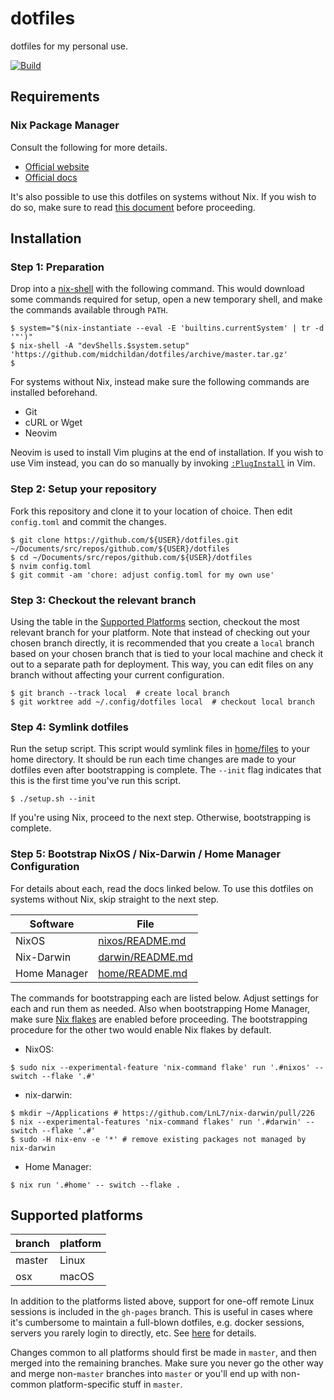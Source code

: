 # dotfiles

dotfiles for my personal use.

[![Build][build-badge]][build-url]

## Requirements

### Nix Package Manager

Consult the following for more details.

- [Official website](https://nixos.org)
- [Official docs](https://nixos.org/learn.html)

It's also possible to use this dotfiles on systems without Nix. If you wish to
do so, make sure to read [this document](home/README.md) before proceeding.

## Installation

### Step 1: Preparation

Drop into a [nix-shell][nix-shell] with the following command. This would
download some commands required for setup, open a new temporary shell, and make
the commands available through `PATH`.

```console
$ system="$(nix-instantiate --eval -E 'builtins.currentSystem' | tr -d '"')"
$ nix-shell -A "devShells.$system.setup" 'https://github.com/midchildan/dotfiles/archive/master.tar.gz'
$
```

For systems without Nix, instead make sure the following commands are installed
beforehand.

- Git
- cURL or Wget
- Neovim

Neovim is used to install Vim plugins at the end of installation. If you wish to
use Vim instead, you can do so manually by invoking [`:PlugInstall`][plug] in
Vim.

### Step 2: Setup your repository

Fork this repository and clone it to your location of choice. Then edit
`config.toml` and commit the changes.

```console
$ git clone https://github.com/${USER}/dotfiles.git ~/Documents/src/repos/github.com/${USER}/dotfiles
$ cd ~/Documents/src/repos/github.com/${USER}/dotfiles
$ nvim config.toml
$ git commit -am 'chore: adjust config.toml for my own use'
```

### Step 3: Checkout the relevant branch

Using the table in the [Supported Platforms](#supported-platforms) section,
checkout the most relevant branch for your platform. Note that instead of
checking out your chosen branch directly, it is recommended that you create a
`local` branch based on your chosen branch that is tied to your local machine
and check it out to a separate path for deployment. This way, you can edit files
on any branch without affecting your current configuration.

```console
$ git branch --track local  # create local branch
$ git worktree add ~/.config/dotfiles local  # checkout local branch
```

### Step 4: Symlink dotfiles

Run the setup script. This script would symlink files in
[home/files](home/files) to your home directory. It should be run each time
changes are made to your dotfiles even after bootstrapping is complete. The
`--init` flag indicates that this is the first time you've run this script.

```console
$ ./setup.sh --init
```

If you're using Nix, proceed to the next step. Otherwise, bootstrapping is
complete.

### Step 5: Bootstrap NixOS / Nix-Darwin / Home Manager Configuration

For details about each, read the docs linked below. To use this dotfiles on
systems without Nix, skip straight to the next step.

| Software     | File                                 |
| ------------ | ------------------------------------ |
| NixOS        | [nixos/README.md](nixos/README.md)   |
| Nix-Darwin   | [darwin/README.md](darwin/README.md) |
| Home Manager | [home/README.md](home/README.md)     |

The commands for bootstrapping each are listed below. Adjust settings for each
and run them as needed. Also when bootstrapping Home Manager, make sure [Nix
flakes][flakes] are enabled before proceeding. The bootstrapping procedure for
the other two would enable Nix flakes by default.

- NixOS:

```console
$ sudo nix --experimental-feature 'nix-command flake' run '.#nixos' -- switch --flake '.#'
```

- nix-darwin:

```console
$ mkdir ~/Applications # https://github.com/LnL7/nix-darwin/pull/226
$ nix --experimental-features 'nix-command flakes' run '.#darwin' -- switch --flake '.#'
$ sudo -H nix-env -e '*' # remove existing packages not managed by nix-darwin
```

- Home Manager:

```console
$ nix run '.#home' -- switch --flake .
```

## Supported platforms

| branch | platform |
| ------ | -------- |
| master | Linux    |
| osx    | macOS    |

In addition to the platforms listed above, support for one-off remote Linux
sessions is included in the `gh-pages` branch. This is useful in cases where
it's cumbersome to maintain a full-blown dotfiles, e.g. docker sessions, servers
you rarely login to directly, etc. See
[here](https://www.midchildan.org/dotfiles) for details.

Changes common to all platforms should first be made in `master`, and then
merged into the remaining branches. Make sure you never go the other way and
merge non-`master` branches into `master` or you'll end up with non-common
platform-specific stuff in `master`.

[build-badge]: https://github.com/midchildan/dotfiles/actions/workflows/build.yaml/badge.svg
[build-url]: https://github.com/midchildan/dotfiles/actions/workflows/build.yaml
[nix-shell]: https://nixos.wiki/wiki/Development_environment_with_nix-shell
[plug]: https://github.com/junegunn/vim-plug#commands
[flakes]: https://nixos.wiki/wiki/Flakes
